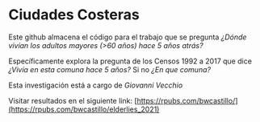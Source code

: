 # Ciudades Costeras

Este github almacena el código para el trabajo que se pregunta *¿Dónde vivían los adultos mayores (>60 años) hace 5 años atrás?*

Específicamente explora la pregunta de los Censos 1992 a 2017 que dice *¿Vivía en esta comuna hace 5 años?* Si no *¿En que comuna?*

Esta investigación está a cargo de *Giovanni Vecchio*


Visitar resultados en el siguiente link:
[https://rpubs.com/bwcastillo/](https://rpubs.com/bwcastillo/elderlies_2021)

